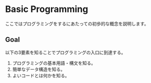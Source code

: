 # Basic Programming

ここではプログラミングをするにあたっての初歩的な概念を説明します。

## Goal
以下の3要素を知ることでプログラミングの入口に到達する。

1. プログラミングの基本用語・構文を知る。
2. 簡単なデータ構造を知る。
3. よいコードとは何かを知る。
